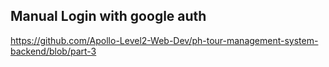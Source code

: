 ## Manual Login with google auth
<a> https://github.com/Apollo-Level2-Web-Dev/ph-tour-management-system-backend/blob/part-3 </a>
